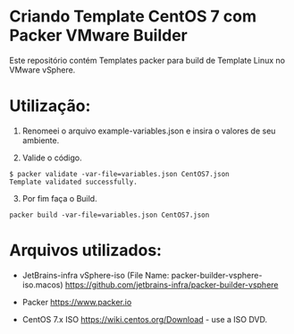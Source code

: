 # Criando Template CentOS 7 com Packer VMware Builder

Este repositório contém Templates packer para build de Template Linux no VMware vSphere.

 

# Utilização:

1. Renomeei o arquivo example-variables.json e insira o valores de seu ambiente.

2. Valide o código.

```command
$ packer validate -var-file=variables.json CentOS7.json
Template validated successfully.
```

3. Por fim faça o Build.

```command
packer build -var-file=variables.json CentOS7.json
```

# Arquivos utilizados:

* JetBrains-infra vSphere-iso (File Name: packer-builder-vsphere-iso.macos)  https://github.com/jetbrains-infra/packer-builder-vsphere

* Packer  https://www.packer.io

* CentOS 7.x ISO  https://wiki.centos.org/Download - use a ISO DVD.

